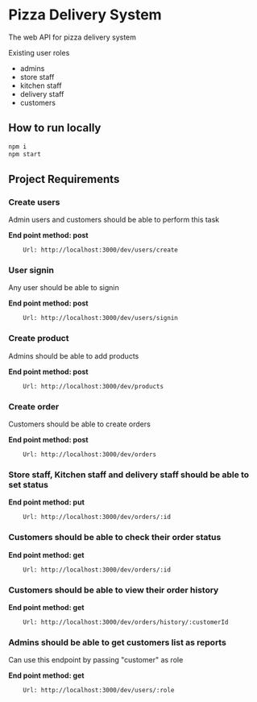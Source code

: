 # Pizza  Delivery System

The web API for pizza delivery system

Existing user roles
- admins
-  store staff
-  kitchen staff
-  delivery staff
-  customers

## How to run locally
```sh
npm i
npm start
```

## Project Requirements

### Create users

Admin users and customers should be able to perform this task

**End point method: post**

        Url: http://localhost:3000/dev/users/create
 ### User signin

Any user should be able to signin

**End point method: post**

        Url: http://localhost:3000/dev/users/signin

### Create product

Admins should be able to add products

**End point method: post**

        Url: http://localhost:3000/dev/products


### Create order

Customers should be able to create orders

**End point method: post**

        Url: http://localhost:3000/dev/orders

### Store staff, Kitchen staff and delivery staff should be able to set status
 **End point method: put**
   
        Url: http://localhost:3000/dev/orders/:id

###  Customers should be able to check their order status
   **End point method: get**
   
        Url: http://localhost:3000/dev/orders/:id
   
###  Customers should be able to view their order history
  **End point method: get**
   
        Url: http://localhost:3000/dev/orders/history/:customerId        

###  Admins should be able to get customers list as reports

Can use this endpoint by passing "customer" as role

**End point method: get**

        Url: http://localhost:3000/dev/users/:role
